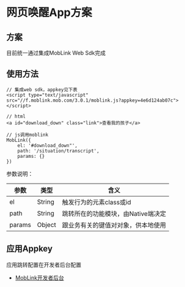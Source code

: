 # 网页唤醒App方案

## 方案

目前统一通过集成MobLink Web Sdk完成

## 使用方法

```
// 集成web sdk，appkey见下表
<script type="text/javascript" src="//f.moblink.mob.com/3.0.1/moblink.js?appkey=4e6d124ab07c">    </script>

// html
<a id="download_down" class="link">查看我的孩子</a>

// js调用moblink
MobLink({
	el: '#download_down"',
	path: '/situation/transcript',
	params: {}
})
```

参数说明：

| 参数 | 类型 | 含义 |
| ------------ | ------------ | ------------ |
| el | String | 触发行为的元素class或id |
| path | String | 跳转所在的功能模块，由Native端决定 |
| params | Object | 跟业务有关的键值对对象，供本地使用 |

## 应用Appkey

应用跳转配置在开发者后台配置
- [MobLink开发者后台](http://dashboard.mob.com)
